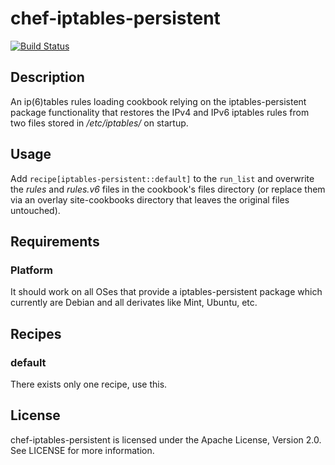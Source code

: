 # chef-iptables-persistent

[![Build Status](https://travis-ci.org/cmur2/chef-iptables-persistent.png)](https://travis-ci.org/cmur2/chef-iptables-persistent)

## Description

An ip(6)tables rules loading cookbook relying on the iptables-persistent package functionality that restores the IPv4 and IPv6 iptables rules from two files stored in */etc/iptables/* on startup.

## Usage

Add `recipe[iptables-persistent::default]` to the `run_list` and overwrite the *rules* and *rules.v6* files in the cookbook's files directory (or replace them via an overlay site-cookbooks directory that leaves the original files untouched). 

## Requirements

### Platform

It should work on all OSes that provide a iptables-persistent package which currently are Debian and all derivates like Mint, Ubuntu, etc.

## Recipes

### default

There exists only one recipe, use this.

## License

chef-iptables-persistent is licensed under the Apache License, Version 2.0. See LICENSE for more information.
